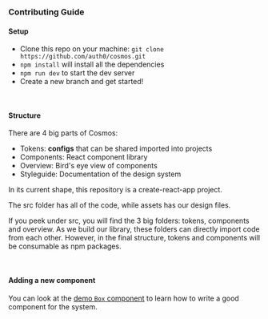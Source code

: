 ### Contributing Guide

#### Setup

* Clone this repo on your machine: `git clone https://github.com/auth0/cosmos.git`
* `npm install` will install all the dependencies
* `npm run dev` to start the dev server
* Create a new branch and get started!

&nbsp;

#### Structure

There are 4 big parts of Cosmos:

* Tokens: __configs__ that can be shared imported into projects
* Components: React component library
* Overview: Bird's eye view of components
* Styleguide: Documentation of the design system

In its current shape, this repository is a create-react-app project.

The src folder has all of the code, while assets has our design files.

If you peek under src, you will find the 3 big folders: tokens, components and overview. As we build
our library, these folders can directly import code from each other. However, in the final
structure, tokens and components will be consumable as npm packages.

&nbsp;

#### Adding a new component

You can look at the
[demo `Box` component](https://github.com/auth0/cosmos/tree/master/src/components/atoms/_box/index.js) to
learn how to write a good component for the system.
